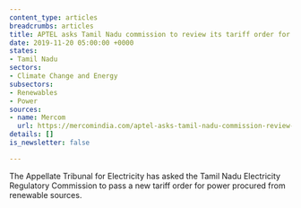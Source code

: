 ```yaml
---
content_type: articles
breadcrumbs: articles
title: APTEL asks Tamil Nadu commission to review its tariff order for renewables.
date: 2019-11-20 05:00:00 +0000
states:
- Tamil Nadu
sectors:
- Climate Change and Energy
subsectors:
- Renewables
- Power
sources:
- name: Mercom
  url: https://mercomindia.com/aptel-asks-tamil-nadu-commission-review-renewables/
details: []
is_newsletter: false

---
```

The Appellate Tribunal for Electricity has asked the Tamil Nadu Electricity Regulatory Commission to pass a new tariff order for power procured from renewable sources.
